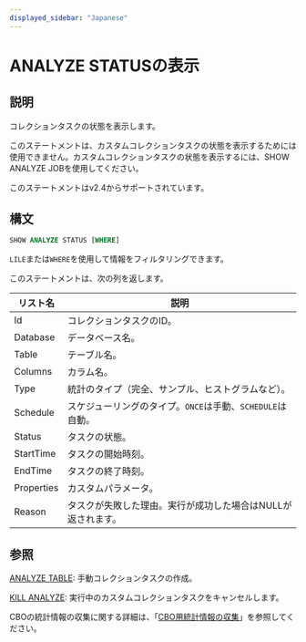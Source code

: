 ```yaml
---
displayed_sidebar: "Japanese"
---
```


# ANALYZE STATUSの表示

## 説明

コレクションタスクの状態を表示します。

このステートメントは、カスタムコレクションタスクの状態を表示するためには使用できません。カスタムコレクションタスクの状態を表示するには、SHOW ANALYZE JOBを使用してください。

このステートメントはv2.4からサポートされています。

## 構文

```SQL
SHOW ANALYZE STATUS [WHERE]
```

`LILE`または`WHERE`を使用して情報をフィルタリングできます。

このステートメントは、次の列を返します。

| **リスト名** | **説明**                                                     |
| ------------ | ------------------------------------------------------------ |
| Id           | コレクションタスクのID。                                      |
| Database     | データベース名。                                             |
| Table        | テーブル名。                                                 |
| Columns      | カラム名。                                                  |
| Type         | 統計のタイプ（完全、サンプル、ヒストグラムなど）。        |
| Schedule     | スケジューリングのタイプ。`ONCE`は手動、`SCHEDULE`は自動。|
| Status       | タスクの状態。                                               |
| StartTime    | タスクの開始時刻。                                           |
| EndTime      | タスクの終了時刻。                                           |
| Properties   | カスタムパラメータ。                                         |
| Reason       | タスクが失敗した理由。実行が成功した場合はNULLが返されます。   |

## 参照

[ANALYZE TABLE](../data-definition/ANALYZE_TABLE.md): 手動コレクションタスクの作成。

[KILL ANALYZE](../data-definition/KILL_ANALYZE.md): 実行中のカスタムコレクションタスクをキャンセルします。

CBOの統計情報の収集に関する詳細は、「[CBO用統計情報の収集](../../../using_starrocks/Cost_based_optimizer.md)」を参照してください。